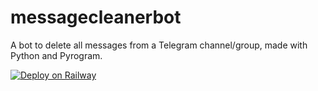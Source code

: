 # messagecleanerbot
A bot to delete all messages from a Telegram channel/group, made with Python and Pyrogram.

[![Deploy on Railway](https://railway.app/button.svg)](https://railway.app/template/CiwFYh?referralCode=3IFFda)
